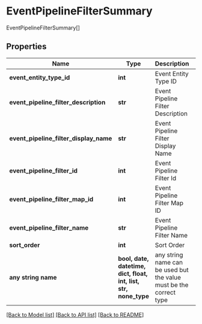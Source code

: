 # EventPipelineFilterSummary

EventPipelineFilterSummary[]

## Properties
Name | Type | Description | Notes
------------ | ------------- | ------------- | -------------
**event_entity_type_id** | **int** | Event Entity Type ID | [optional] 
**event_pipeline_filter_description** | **str** | Event Pipeline Filter Description | [optional] 
**event_pipeline_filter_display_name** | **str** | Event Pipeline Filter Display Name | [optional] 
**event_pipeline_filter_id** | **int** | Event Pipeline Filter Id | [optional] 
**event_pipeline_filter_map_id** | **int** | Event Pipeline Filter Map ID | [optional] 
**event_pipeline_filter_name** | **str** | Event Pipeline Filter Name | [optional] 
**sort_order** | **int** | Sort Order | [optional] 
**any string name** | **bool, date, datetime, dict, float, int, list, str, none_type** | any string name can be used but the value must be the correct type | [optional]

[[Back to Model list]](../README.md#documentation-for-models) [[Back to API list]](../README.md#documentation-for-api-endpoints) [[Back to README]](../README.md)


